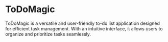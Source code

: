 # ToDoMagic
 ToDoMagic is a versatile and user-friendly to-do list application designed for efficient task management. With an intuitive interface, it allows users to organize and prioritize tasks seamlessly.
